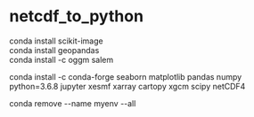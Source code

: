 # netcdf_to_python

conda install  scikit-image<br />
conda install  geopandas<br />
conda install -c oggm salem<br />

conda install -c conda-forge  seaborn matplotlib pandas numpy python=3.6.8 jupyter xesmf xarray cartopy xgcm scipy netCDF4


conda remove --name myenv --all
